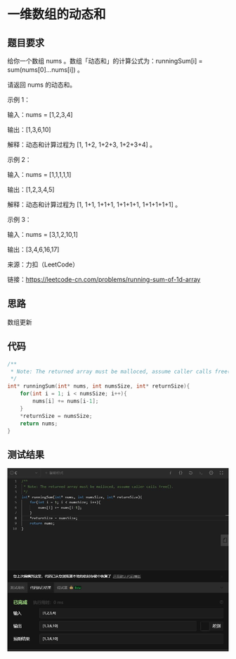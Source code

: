 # 一维数组的动态和
## 题目要求
给你一个数组 nums 。数组「动态和」的计算公式为：runningSum[i] = sum(nums[0]…nums[i]) 。

请返回 nums 的动态和。

示例 1：

输入：nums = [1,2,3,4]

输出：[1,3,6,10]

解释：动态和计算过程为 [1, 1+2, 1+2+3, 1+2+3+4] 。

示例 2：

输入：nums = [1,1,1,1,1]

输出：[1,2,3,4,5]

解释：动态和计算过程为 [1, 1+1, 1+1+1, 1+1+1+1, 1+1+1+1+1] 。

示例 3：

输入：nums = [3,1,2,10,1]

输出：[3,4,6,16,17]

来源：力扣（LeetCode）

链接：https://leetcode-cn.com/problems/running-sum-of-1d-array
## 思路
数组更新
## 代码
```c
/**
 * Note: The returned array must be malloced, assume caller calls free().
 */
int* runningSum(int* nums, int numsSize, int* returnSize){
    for(int i = 1; i < numsSize; i++){
        nums[i] += nums[i-1];
    }
    *returnSize = numsSize;
    return nums;
}
```
## 测试结果
![一维数组的动态和](https://github.com/xycg529/Summer/blob/master/1.%E7%AE%97%E6%B3%95/%E4%B8%80%E7%BB%B4%E6%95%B0%E7%BB%84%E7%9A%84%E5%8A%A8%E6%80%81%E5%92%8C.JPG)
